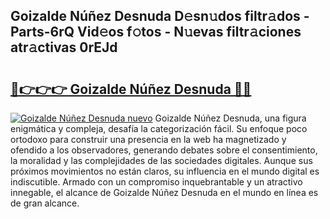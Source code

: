 ## Goizalde Núñez Desnuda D𝚎sn𝚞dos filtr𝚊dos - Parts-6rQ Vid𝚎os f𝚘tos - N𝚞evas filtr𝚊ciones atr𝚊ctivas 0rEJd

# <h2><a href="http://mb0x8yy.tromn.icu/?c=Goizalde+N%c3%ba%c3%b1ez+Desnuda">🔗👉👉👉 Goizalde Núñez Desnuda 🔗🔗</a></h2>

[![Goizalde Núñez Desnuda nuevo](https://i.imgur.com/pEAQMta.gif)](http://mb0x8yy.tromn.icu/?c=Goizalde+N%c3%ba%c3%b1ez+Desnuda)
Goizalde Núñez Desnuda, una figura enigmática y compleja, desafía la categorización fácil. Su enfoque poco ortodoxo para construir una presencia en la web ha magnetizado y ofendido a los observadores, generando debates sobre el consentimiento, la moralidad y las complejidades de las sociedades digitales. Aunque sus próximos movimientos no están claros, su influencia en el mundo digital es indiscutible. Armado con un compromiso inquebrantable y un atractivo innegable, el alcance de Goizalde Núñez Desnuda en el mundo en línea es de gran alcance.
